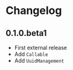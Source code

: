 Changelog
=========

## 0.1.0.beta1

* First external release
* Add `Callable`
* Add `UuidManagement`
